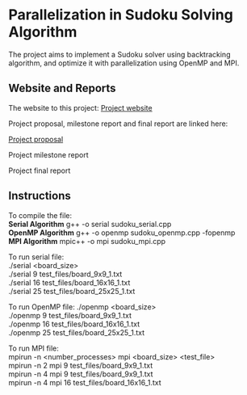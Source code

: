 Parallelization in Sudoku Solving Algorithm
==================================

The project aims to implement a Sudoku solver using backtracking algorithm, and optimize it with parallelization using OpenMP and MPI.


## Website and Reports

The website to this project:
[Project website](https://bella713.github.io/15418-final-project/)

Project proposal, milestone report and final report are linked here:

[Project proposal](./project_proposal.pdf)

Project milestone report

Project final report

## Instructions

To compile the file: <br>
**Serial Algorithm** g++ -o serial sudoku_serial.cpp <br>
**OpenMP Algorithm** g++ -o openmp sudoku_openmp.cpp -fopenmp <br>
**MPI Algorithm** mpic++ -o mpi sudoku_mpi.cpp <br>

To run serial file: <br>
./serial <board_size> <test file> <br>
./serial 9 test_files/board_9x9_1.txt <br>
./serial 16 test_files/board_16x16_1.txt <br>
./serial 25 test_files/board_25x25_1.txt <br>

To run OpenMP file:
./openmp <board_size> <test file> <br>
./openmp 9 test_files/board_9x9_1.txt <br>
./openmp 16 test_files/board_16x16_1.txt <br>
./openmp 25 test_files/board_25x25_1.txt <br>

To run MPI file: <br>
mpirun -n <number_processes> mpi <board_size> <test_file> <br>
mpirun -n 2 mpi 9 test_files/board_9x9_1.txt <br>
mpirun -n 4 mpi 9 test_files/board_9x9_1.txt <br>
mpirun -n 4 mpi 16 test_files/board_16x16_1.txt <br>
